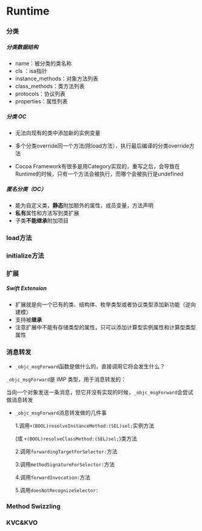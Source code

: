 # Runtime

### 分类

##### 分类数据结构

* name：被分类的类名称
* cls ：isa指针
* instance_methods：对象方法列表
* class_methods：类方法列表
* protocols：协议列表
* properties：属性列表

##### 分类 OC

* 无法向现有的类中添加新的实例变量
* 多个分类override同一个方法(除load方法），执行最后编译的分类override方法

* Cocoa Framework有很多是用Category实现的，重写之后，会导致在Runtime的时候，只有一个方法会被执行，而哪个会被执行是undefined

##### 匿名分类（OC）

* 能为自定义类，**静态**附加额外的属性，成员变量，方法声明
* **私有**属性和方法写到类扩展
* 子类**不能继承**附加项目

### load方法

### initialize方法



### 扩展

##### Swift Extension

* 扩展就是向一个已有的类、结构体、枚举类型或者协议类型添加新功能（逆向建模）
* 支持被**继承**
* 注意扩展中不能有存储类型的属性，只可以添加计算型实例属性和计算型类型属性

### 消息转发

* `_objc_msgForward`函数是做什么的，直接调用它将会发生什么？

`_objc_msgForward`是 IMP 类型，用于消息转发的：

当向一个对象发送一条消息，但它并没有实现的时候，`_objc_msgForward`会尝试做消息转发

* `_objc_msgForward`消息转发做的几件事

  1.调用`+(BOOL)resolveInstanceMethod:(SEL)sel;`实例方法

   (或 `+(BOOL)resolveClassMethod:(SEL)sel;`)类方法

  2.调用`forwardingTargetForSelector:`方法

  3.调用`methodSignatureForSelector:`方法

  4.调用`forwardInvocation:`方法

  5.调用`doesNotRecognizeSelector:`

### Method Swizzling

### KVC&KVO

